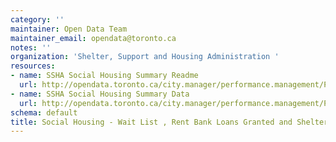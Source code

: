 ```yaml
---
category: ''
maintainer: Open Data Team
maintainer_email: opendata@toronto.ca
notes: ''
organization: 'Shelter, Support and Housing Administration '
resources:
- name: SSHA Social Housing Summary Readme
  url: http://opendata.toronto.ca/city.manager/performance.management/PM_SocialHousingWaitLoansandUseSummaryReadme.xls
- name: SSHA Social Housing Summary Data
  url: http://opendata.toronto.ca/city.manager/performance.management/PM_SSHA.xls
schema: default
title: Social Housing - Wait List , Rent Bank Loans Granted and Shelter Use Summary
---
```

